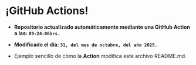 # ¡GitHub Actions!
* **Repositorio actualizado automáticamente mediante una GitHub Action a las: `09:24:06hrs.`**
* **Modificado el día: `31, del mes de octubre, del año 2025.`**

* Ejemplo sencillo de cómo la **Action** modifica este archivo README.md.
